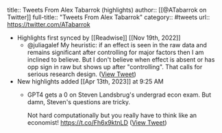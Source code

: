 title:: Tweets From Alex Tabarrok (highlights)
author:: [[@ATabarrok on Twitter]]
full-title:: "Tweets From Alex Tabarrok"
category:: #tweets
url:: https://twitter.com/ATabarrok

- Highlights first synced by [[Readwise]] [[Nov 19th, 2022]]
	- @juliagalef My heuristic: if an effect is seen in the raw data and remains significant after controlling for major factors then I am inclined to believe. But I don't believe when effect is absent or has opp sign in raw but shows up after "controlling". That calls for serious research design. ([View Tweet](https://twitter.com/ATabarrok/status/1491852226221985804))
- New highlights added [[Apr 13th, 2023]] at 9:25 AM
	- GPT4 gets a 0 on Steven Landsbrug's undergrad econ exam. But damn, Steven's questions are tricky.
	  
	  Not hard computationally but you really have to think like an economist! https://t.co/Fh6x9ktnLD ([View Tweet](https://twitter.com/ATabarrok/status/1646185259866939394))